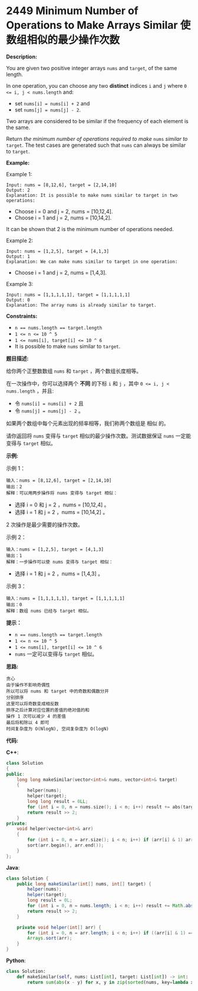 # 2449 Minimum Number of Operations to Make Arrays Similar 使数组相似的最少操作次数

__Description:__

You are given two positive integer arrays `nums` and `target`, of the same length.

In one operation, you can choose any two __distinct__ indices `i` and `j` where `0 <= i, j < nums.length` and:

- set `nums[i] = nums[i] + 2` and
- set `nums[j] = nums[j] - 2`.

Two arrays are considered to be similar if the frequency of each element is the same.

Return _the minimum number of operations required to make_ `nums` _similar to_ `target`. The test cases are generated such that `nums` can always be similar to `target`.

__Example:__

Example 1:

```text
Input: nums = [8,12,6], target = [2,14,10]
Output: 2
Explanation: It is possible to make nums similar to target in two operations:
```

- Choose i = 0 and j = 2, nums = [10,12,4].
- Choose i = 1 and j = 2, nums = [10,14,2].

It can be shown that 2 is the minimum number of operations needed.

Example 2:

```text
Input: nums = [1,2,5], target = [4,1,3]
Output: 1
Explanation: We can make nums similar to target in one operation:
```

- Choose i = 1 and j = 2, nums = [1,4,3].

Example 3:

```text
Input: nums = [1,1,1,1,1], target = [1,1,1,1,1]
Output: 0
Explanation: The array nums is already similar to target.
```

__Constraints:__

- `n == nums.length == target.length`
- `1 <= n <= 10 ^ 5`
- `1 <= nums[i], target[i] <= 10 ^ 6`
- It is possible to make `nums` similar to `target`.

__题目描述:__

给你两个正整数数组 `nums` 和 `target` ，两个数组长度相等。

在一次操作中，你可以选择两个 __不同__ 的下标 `i` 和 `j` ，其中 `0 <= i, j < nums.length` ，并且:

- 令 `nums[i] = nums[i] + 2` 且
- 令 `nums[j] = nums[j] - 2` 。

如果两个数组中每个元素出现的频率相等，我们称两个数组是 相似 的。

请你返回将 `nums` 变得与 `target` 相似的最少操作次数。测试数据保证 `nums` 一定能变得与 `target` 相似。

__示例:__

示例 1：

```text
输入：nums = [8,12,6], target = [2,14,10]
输出：2
解释：可以用两步操作将 nums 变得与 target 相似：
```

- 选择 i = 0 和 j = 2 ，nums = [10,12,4] 。
- 选择 i = 1 和 j = 2 ，nums = [10,14,2] 。

2 次操作是最少需要的操作次数。

示例 2：

```text
输入：nums = [1,2,5], target = [4,1,3]
输出：1
解释：一步操作可以使 nums 变得与 target 相似：
```

- 选择 i = 1 和 j = 2 ，nums = [1,4,3] 。

示例 3：

```text
输入：nums = [1,1,1,1,1], target = [1,1,1,1,1]
输出：0
解释：数组 nums 已经与 target 相似。
```

__提示：__

- `n == nums.length == target.length`
- `1 <= n <= 10 ^ 5`
- `1 <= nums[i], target[i] <= 10 ^ 6`
- `nums` 一定可以变得与 `target` 相似。

__思路:__

```text
贪心
由于操作不影响奇偶性
所以可以将 nums 和 target 中的奇数和偶数分开
分别排序
这里可以将奇数变成相反数
排序之后计算对应位置的差值的绝对值的和
操作 1 次可以减少 4 的差值
最后将和除以 4 即可
时间复杂度为 O(NlogN), 空间复杂度为 O(logN)
```

__代码:__

__C++__:

```C++
class Solution 
{
public:
    long long makeSimilar(vector<int>& nums, vector<int>& target) 
    {
        helper(nums);
        helper(target);
        long long result = 0LL;
        for (int i = 0, n = nums.size(); i < n; i++) result += abs(target[i] - nums[i]);
        return result >> 2;
    }
private:
    void helper(vector<int>& arr) 
    {
        for (int i = 0, n = arr.size(); i < n; i++) if (arr[i] & 1) arr[i] = -arr[i];
        sort(arr.begin(), arr.end());
    }
};
```

__Java__:

```Java
class Solution {
    public long makeSimilar(int[] nums, int[] target) {
        helper(nums);
        helper(target);
        long result = 0L;
        for (int i = 0, n = nums.length; i < n; i++) result += Math.abs(target[i] - nums[i]);
        return result >> 2;
    }

    private void helper(int[] arr) {
        for (int i = 0, n = arr.length; i < n; i++) if ((arr[i] & 1) == 1) arr[i] = -arr[i];
        Arrays.sort(arr);
    }
}
```

__Python__:

```Python
class Solution:
    def makeSimilar(self, nums: List[int], target: List[int]) -> int:
        return sum(abs(x - y) for x, y in zip(sorted(nums, key=lambda x: -x if x & 1 else x), sorted(target, key=lambda x: -x if x & 1 else x))) >> 2
```
